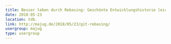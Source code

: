 ```yaml
---
title: Besser leben durch Rebasing: Geschönte Entwicklungshistorie leicht gemacht dank Git
date: 2018-05-23
location: tdb.
link: http://majug.de/2018/05/23/git-rebasing/
usergroup: majug
type: usergroup
---
```

